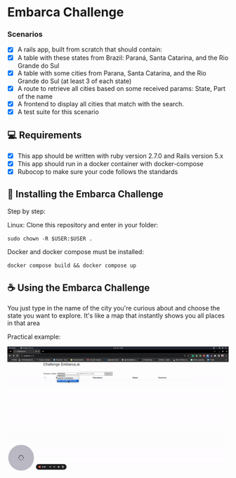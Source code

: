 # Embarca Challenge

### Scenarios

- [x] A rails app, built from scratch that should contain:
- [x] A table with these states from Brazil: Paraná, Santa Catarina, and the Rio Grande
      do Sul
- [x] A table with some cities from Parana, Santa Catarina, and the Rio Grande do Sul
      (at least 3 of each state)
- [x] A route to retrieve all cities based on some received params: State, Part of the name
- [x] A frontend to display all cities that match with the search.
- [x] A test suite for this scenario

## 💻 Requirements

- [x] This app should be written with ruby version 2.7.0 and Rails version 5.x
- [x] This app should run in a docker container with docker-compose
- [x] Rubocop to make sure your code follows the standards

## 🚀 Installing the Embarca Challenge

Step by step:

Linux:
Clone this repository and enter in your folder:

```
sudo chown -R $USER:$USER .
```

Docker and docker compose must be installed:

```
docker compose build && docker compose up
```

## ☕ Using the Embarca Challenge

You just type in the name of the city you're curious about and choose the state you want to explore. It's like a map that instantly shows you all places in that area

Practical example:

![using a color picker](to_readme/exemple.gif)

